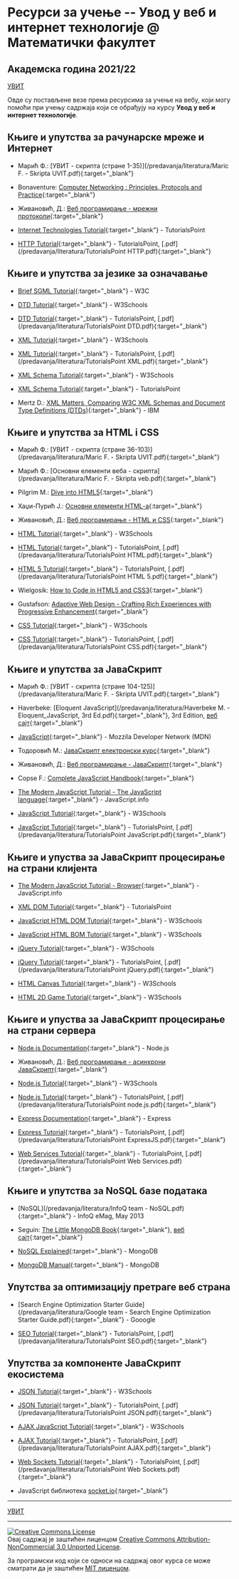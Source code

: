 # Ресурси за учење -- Увод у веб и интернет технологије @ Математички факултет  

## Академска година 2021/22

[УВИТ](/README.md)

Овде су постављене везе према ресурсима за учење на вебу, који могу помоћи при учењу садржаја који се обрађују на курсу **Увод у веб и интернет технологије**.

## Књиге и упутства за рачунарске мреже и Интернет  

* Марић Ф.: [УВИТ - скрипта (стране 1-35)](/predavanja/literatura/Maric F. - Skripta UVIT.pdf){:target="_blank"}

* Bonaventure: [Computer Networking : Principles, Protocols and Practice](https://www.saylor.org/site/wp-content/uploads/2012/02/Computer-Networking-Principles-Bonaventure-1-30-31-OTC1.pdf){:target="_blank"}

* Живановић, Д.: [Веб програмирање - мрежни протоколи](https://www.webprogramiranje.org/mrezni-protokoli-osnove/){:target="_blank"}

* [Internet Technologies Tutorial](https://www.tutorialspoint.com/internet_technologies/index.htm){:target="_blank"} - TutorialsPoint

* [HTTP Tutorial](https://www.tutorialspoint.com/http/http_message_examples.htm){:target="_blank"} - TutorialsPoint, [.pdf](/predavanja/literatura/TutorialsPoint HTTP.pdf){:target="_blank"}

## Књиге и упутства за језике за означавање

* [Brief SGML Tutorial](https://www.w3.org/TR/WD-html40-970708/intro/sgmltut.html){:target="_blank"} - W3C

* [DTD Tutorial](https://www.w3schools.com/xml/xml_dtd_intro.asp){:target="_blank"} - W3Schools

* [DTD Tutorial](https://www.tutorialspoint.com/dtd/index.htm){:target="_blank"} - TutorialsPoint, [.pdf](/predavanja/literatura/TutorialsPoint DTD.pdf){:target="_blank"}

* [XML Tutorial](https://www.w3schools.com/xml/){:target="_blank"} - W3Schools

* [XML Tutorial](https://www.tutorialspoint.com/xml/){:target="_blank"} - TutorialsPoint, [.pdf](/predavanja/literatura/TutorialsPoint XML.pdf){:target="_blank"}

* [XML Schema Tutorial](https://www.w3schools.com/xml/xml_schema.asp){:target="_blank"} - W3Schools

* [XML Schema Tutorial](https://www.tutorialspoint.com/xml/xml_schemas.htm){:target="_blank"} - TutorialsPoint

* Mertz D.:  [XML Matters, Comparing W3C XML Schemas and Document Type Definitions (DTDs)](https://www.ibm.com/developerworks/library/x-matters7/){:target="_blank"} - IBM

## Књиге и упутства за HTML i CSS

* Марић Ф.: [УВИТ - скрипта (стране 36-103)](/predavanja/literatura/Maric F. - Skripta UVIT.pdf){:target="_blank"}

* Марић Ф.: [Основни елементи веба - скрипта](/predavanja/literatura/Maric F. - Skripta veb.pdf){:target="_blank"}

* Pilgrim M.: [Dive into HTML5](http://diveinto.html5doctor.com){:target="_blank"}

* Хаџи-Пурић Ј.: [Основни елементи HTML-a](http://poincare.matf.bg.ac.rs/~jelenagr/op/htmlskola.htm){:target="_blank"}

* Живановић, Д.: [Веб програмирање - HTML и CSS](https://www.webprogramiranje.org/strukturno-obelezavanje/){:target="_blank"}

* [HTML Tutorial](https://www.w3schools.com/html/){:target="_blank"} - W3Schools

* [HTML Tutorial](https://www.tutorialspoint.com/html/){:target="_blank"} - TutorialsPoint, [.pdf](/predavanja/literatura/TutorialsPoint HTML.pdf){:target="_blank"}

* [HTML 5 Tutorial](https://www.tutorialspoint.com/html5/index.htm){:target="_blank"} - TutorialsPoint, [.pdf](/predavanja/literatura/TutorialsPoint HTML 5.pdf){:target="_blank"}

* Wielgosik: [How to Code in HTML5 and CSS3](http://howtocodeinhtml.com/index.html#toc){:target="_blank"}

* Gustafson: [Adaptive Web Design - Crafting Rich Experiences with Progressive Enhancement](https://adaptivewebdesign.info/1st-edition/read/){:target="_blank"}

* [CSS Tutorial](https://www.w3schools.com/css/){:target="_blank"} - W3Schools

* [CSS Tutorial](https://www.tutorialspoint.com/css/){:target="_blank"} - TutorialsPoint, [.pdf](/predavanja/literatura/TutorialsPoint CSS.pdf){:target="_blank"}

## Књиге и упутства за ЈаваСкрипт

* Марић Ф.: [УВИТ - скрипта (стране 104-125)](/predavanja/literatura/Maric F. - Skripta UVIT.pdf){:target="_blank"}

* Haverbeke: [Eloquent JavaScript](/predavanja/literatura/Haverbeke М. - Eloquent_JavaScript, 3rd Ed.pdf){:target="_blank"}, 3rd Edition, [веб сајт](https://eloquentjavascript.net/){:target="_blank"}

* [JavaScript](https://developer.mozilla.org/en-US/docs/Web/JavaScript){:target="_blank"} - Mozzila Developer Network (MDN)

* Тодоровић М.: [ЈаваСкрипт електронски курс](http://www.cleversolutions.rs/javascript/index.html){:target="_blank"}

* Живановић, Д.: [Веб програмирање - ЈаваСкрипт](https://www.webprogramiranje.org/scope-oblast-definisanosti-promenjive/){:target="_blank"}

* Copse F.: [Complete JavaScript Handbook](https://medium.freecodecamp.org/the-complete-javascript-handbook-f26b2c71719c){:target="_blank"}
  
* [The Modern JavaScript Tutorial - The JavaScript language](https://javascript.info/intro){:target="_blank"} - JavaScript.info

* [JavaScript Tutorial](https://www.w3schools.com/js/default.asp){:target="_blank"} - W3Schools

* [JavaScript Tutorial](https://www.tutorialspoint.com/javascript/index.htm){:target="_blank"} - TutorialsPoint, [.pdf](/predavanja/literatura/TutorialsPoint JavaScript.pdf){:target="_blank"}

## Књиге и упуства за ЈаваСкрипт процесирање на страни клијента

* [The Modern JavaScript Tutorial - Browser](https://javascript.info/browser-environment){:target="_blank"} - JavaScript.info

* [XML DOM Tutorial](https://www.tutorialspoint.com/dom/index.htm){:target="_blank"} - TutorialsPoint

* [JavaScript HTML DOM Tutorial](https://www.w3schools.com/js/js_htmldom.asp){:target="_blank"} - W3Schools

* [JavaScript HTML BOM Tutorial](https://www.w3schools.com/js/js_window.asp){:target="_blank"} - W3Schools  

* [jQuery Tutorial](https://www.w3schools.com/jquery/default.asp){:target="_blank"} - W3Schools

* [jQuery Tutorial](https://www.tutorialspoint.com/jquery/){:target="_blank"} - TutorialsPoint, [.pdf](/predavanja/literatura/TutorialsPoint jQuery.pdf){:target="_blank"}

* [HTML Canvas Tutorial](https://www.w3schools.com/graphics/canvas_intro.asp){:target="_blank"} - W3Schools

* [HTML 2D Game Tutorial](https://www.w3schools.com/graphics/game_intro.asp){:target="_blank"} - W3Schools
  
## Књиге и упуства за ЈаваСкрипт процесирање на страни сервера

* [Node.js Documentation](https://nodejs.org/en/docs/){:target="_blank"} - Node.js

* Живановић, Д.: [Веб програмирање - асинхрони ЈаваСкрипт](https://www.webprogramiranje.org/osnove-asinhronog-programiranja-u-javascript-u/){:target="_blank"}
  
* [Node.js Tutorial](https://www.w3schools.com/nodejs/default.asp){:target="_blank"} - W3Schools

* [Node.js Tutorial](https://www.tutorialspoint.com/nodejs/index.htm){:target="_blank"} - TutorialsPoint, [.pdf](/predavanja/literatura/TutorialsPoint node.js.pdf){:target="_blank"}

* [Express Documentation](https://expressjs.com/){:target="_blank"} - Express

* [Express Tutorial](https://www.tutorialspoint.com/nodejs/index.htm){:target="_blank"} - TutorialsPoint, [.pdf](/predavanja/literatura/TutorialsPoint ExpressJS.pdf){:target="_blank"}

* [Web Services Tutorial](http://www.tutorialspoint.com/webservices/){:target="_blank"} - TutorialsPoint, [.pdf](/predavanja/literatura/TutorialsPoint Web Services.pdf){:target="_blank"}

## Књиге и упутства за NoSQL базе података  

* [NoSQL](/predavanja/literatura/InfoQ team - NoSQL.pdf){:target="_blank"} - InfoQ eMag, May 2013
  
* Seguin: [The Little MongoDB Book](https://www.openmymind.net/mongodb.pdf){:target="_blank"}, [веб сајт](https://github.com/karlseguin/the-little-mongodb-book){:target="_blank"}

* [NoSQL Explained](https://www.mongodb.com/nosql-explained){:target="_blank"} - MongoDB  

* [MongoDB Manual](https://docs.mongodb.com/manual/){:target="_blank"} - MongoDB

## Упутства за оптимизацију претраге веб страна

* [Search Engine Optimization Starter Guide](/predavanja/literatura/Google team  - Search Engine Optimization Starter Guide.pdf){:target="_blank"} - Gooogle

* [SEO Tutorial](http://www.tutorialspoint.com/seo/){:target="_blank"} - TutorialsPoint, [.pdf](/predavanja/literatura/TutorialsPoint SEO.pdf){:target="_blank"}
  
## Упутства за компоненте ЈаваСкрипт екосистема

* [JSON Tutorial](https://www.w3schools.com/js/js_json_intro.asp){:target="_blank"} - W3Schools

* [JSON Tutorial](http://www.tutorialspoint.com/json/){:target="_blank"} - TutorialsPoint, [.pdf](/predavanja/literatura/TutorialsPoint JSON.pdf){:target="_blank"}

* [AJAX JavaScript Tutorial](https://www.w3schools.com/js/js_ajax_intro.asp){:target="_blank"} - W3Schools

* [AJAX Tutorial](http://www.tutorialspoint.com/ajax/){:target="_blank"} - TutorialsPoint, [.pdf](/predavanja/literatura/TutorialsPoint AJAX.pdf){:target="_blank"}

* [Web Sockets Tutorial](http://www.tutorialspoint.com/websockets/){:target="_blank"} - TutorialsPoint, [.pdf](/predavanja/literatura/TutorialsPoint Web Sockets.pdf){:target="_blank"}

* JavaScript библиотека [socket.io](https://socket.io/docs/){:target="_blank"}

---

[УВИТ](/README.md)

---

<a rel="license" href="http://creativecommons.org/licenses/by-nc/3.0/"><img alt="Creative Commons License" style="border-width:0" src="https://i.creativecommons.org/l/by-nc/3.0/88x31.png" /></a><br />Овај садржај је заштићен лиценцом <a rel="license" href="http://creativecommons.org/licenses/by-nc/3.0/">Creative Commons Attribution-NonCommercial 3.0 Unported License</a>.

За програмски код који се односи на садржај овог курса се може сматрати да је заштићен [MIT лиценцом](/LICENSE).